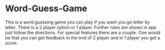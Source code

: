 # Word-Guess-Game
This is a word guessing game you can play if you want you go letter by letter.  There is a 2 player option or 1 player.  Further rules are shown in app just follow the directions. 
For special features there are a couple.  One would be that you can get feedback in the end of 2 player and in 1 player you get a score.
